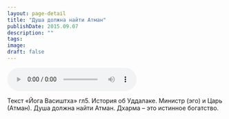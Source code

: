 ```yaml
---
layout: page-detail
title: "Душа должна найти Атман"
publishDate: 2015.09.07
description: ""
tags:
image:
draft: false
---
```


<audio title="2015.09.07 - Душа должна найти Атман.mp3" src="/upload/iblock/214/214ccc6f2ffe8496f1aefc1b4a21f1a6.mp3" controls=""></audio>

 Текст «Йога Васиштха» гл5\. История об Уддалаке. Министр (эго) и Царь (Атман). Душа должна найти Атман. Дхарма – это истинное богатство. 

  
